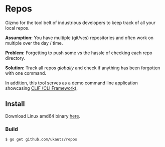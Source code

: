 Repos
=====

Gizmo for the tool belt of industrious developers to keep track of all your local repos.

**Assumption:** You have multiple (git/vcs) repositories and often work on multiple over the day / time.

**Problem:** Forgetting to push some vs the hassle of checking each repo directory.

**Solution:** Track all repos *globally* and check if anything has been forgotten with one command.

In addition, this tool serves as a demo command line application showcasing [CLIF (CLI Framework)](https://github.com/ukautz/clif).

Install
-------

Download Linux amd64 binary [here](https://github.com/ukautz/repos/releases/download/0.0.1/repos_linux_amd64.gz).

### Build

``` bash
$ go get github.com/ukautz/repos
```

